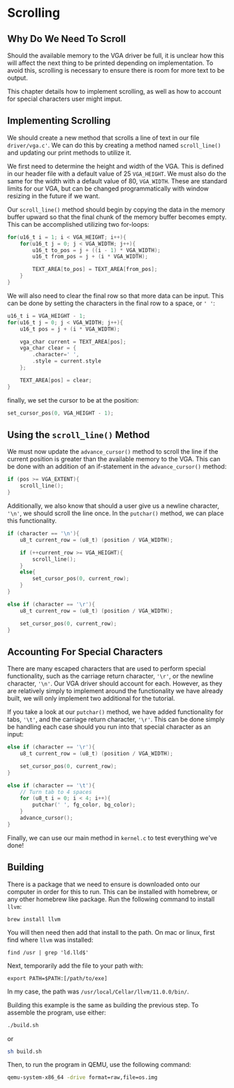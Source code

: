 # Scrolling

## Why Do We Need To Scroll

Should the available memory to the VGA driver be full, it is unclear how this will affect the next thing to be printed depending on implementation. To avoid this, scrolling is necessary to ensure there is room for more text to be output.

This chapter details how to implement scrolling, as well as how to account for special characters user might imput.

## Implementing Scrolling

We should create a new method that scrolls a line of text in our file `driver/vga.c'`. We can do this by creating a method named `scroll_line()` and updating our print methods to utilize it.

We first need to determine the height and width of the VGA. This is defined in our header file with a default value of 25 `VGA_HEIGHT`. We must also do the same for the width with a default value of 80, `VGA_WIDTH`. These are standard limits for our VGA, but can be changed programmatically with window resizing in the future if we want.

Our `scroll_line()` method should begin by copying the data in the memory buffer upward so that the final chunk of the memory buffer becomes empty. This can be accomplished utilizing two for-loops:

```c
for(u16_t i = 1; i < VGA_HEIGHT; i++){
    for(u16_t j = 0; j < VGA_WIDTH; j++){
        u16_t to_pos = j + ((i - 1) * VGA_WIDTH);
        u16_t from_pos = j + (i * VGA_WIDTH);

        TEXT_AREA[to_pos] = TEXT_AREA[from_pos];
    }
}
```

We will also need to clear the final row so that more data can be input. This can be done by setting the characters in the final row to a space, or `' '`:

```c
u16_t i = VGA_HEIGHT - 1;
for(u16_t j = 0; j < VGA_WIDTH; j++){
    u16_t pos = j + (i * VGA_WIDTH);

    vga_char current = TEXT_AREA[pos];
    vga_char clear = {
        .character=' ',
        .style = current.style
    };

    TEXT_AREA[pos] = clear;
}
```

finally, we set the cursor to be at the position:

```c
set_cursor_pos(0, VGA_HEIGHT - 1);
```

## Using the `scroll_line()` Method

We must now update the `advance_cursor()` method to scroll the line if the current position is greater than the available memory to the VGA. This can be done with an addition of an if-statement in the `advance_cursor()` method:

```c
if (pos >= VGA_EXTENT){
    scroll_line();
}
```

Additionally, we also know that should a user give us a newline character, `'\n'`, we should scroll the line once. In the `putchar()` method, we can place this functionality.

```c
if (character == '\n'){
    u8_t current_row = (u8_t) (position / VGA_WIDTH);

    if (++current_row >= VGA_HEIGHT){
        scroll_line();
    }
    else{
        set_cursor_pos(0, current_row);
    }
}

else if (character == '\r'){
    u8_t current_row = (u8_t) (position / VGA_WIDTH);

    set_cursor_pos(0, current_row);
}
```

## Accounting For Special Characters

There are many escaped characters that are used to perform special functionality, such as the carriage return character, `'\r'`, or the newline character, `'\n'`. Our VGA driver should account for each. However, as they are relatively simply to implement around the functionality we have already built, we will only implement two additional for the tutorial.

If you take a look at our `putchar()` method, we have added functionality for tabs, `'\t'`, and the carriage return character, `'\r'`. This can be done simply be handling each case should you run into that special character as an input:

```c
else if (character == '\r'){
    u8_t current_row = (u8_t) (position / VGA_WIDTH);

    set_cursor_pos(0, current_row);
}

else if (character == '\t'){
    // Turn tab to 4 spaces
    for (u8_t i = 0; i < 4; i++){
        putchar(' ', fg_color, bg_color);
    }
    advance_cursor();
}
```

Finally, we can use our main method in `kernel.c` to test everything we've done!

## Building

There is a package that we need to ensure is downloaded onto our computer in order for this to run. This can be installed with homebrew, or any other homebrew like package. Run the following command to install `llvm`:

```
brew install llvm
```

You will then need then add that install to the path. On mac or linux, first find where `llvm` was installed:

```
find /usr | grep 'ld.lld$'
```

Next, temporarily add the file to your path with:

```
export PATH=$PATH:[/path/to/exe]
```

In my case, the path was `/usr/local/Cellar/llvm/11.0.0/bin/`.

Building this example is the same as building the previous step. To
assemble the program, use either:

```sh
./build.sh
```

or

```sh
sh build.sh
```

Then, to run the program in QEMU, use the following command:

```sh
qemu-system-x86_64 -drive format=raw,file=os.img
```
